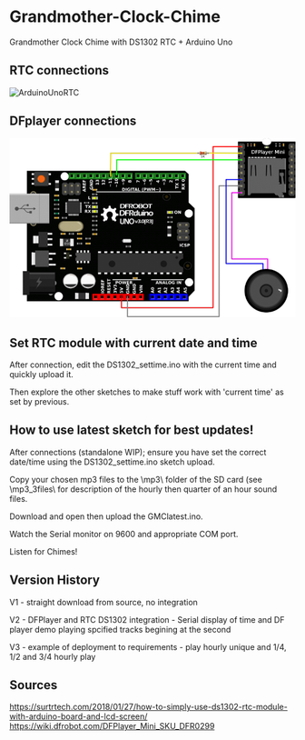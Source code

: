 # Grandmother-Clock-Chime
Grandmother Clock Chime with DS1302 RTC + Arduino Uno 

## RTC connections



![ArduinoUnoRTC](https://i0.wp.com/surtrtech.com/wp-content/uploads/2018/01/4f79e-1.png?resize=640%2C454&ssl=1)


## DFplayer connections



![DFplayer](https://raw.githubusercontent.com/DFRobot/DFRobotMediaWikiImage/master/Image/playerMini.png)



## Set RTC module with current date and time


After connection, edit the DS1302_settime.ino with the current time and quickly upload it.

Then explore the other sketches to make stuff work with 'current time' as set by previous.


## How to use latest sketch for best updates!


After connections (standalone WIP); ensure you have set the correct date/time using the DS1302_settime.ino sketch upload.

Copy your chosen mp3 files to the \mp3\ folder of the SD card (see \mp3_3files\ for description of the hourly then quarter of an hour sound files.

Download and open then upload the GMClatest.ino.

Watch the Serial monitor on 9600 and appropriate COM port.

Listen for Chimes!



## Version History

 V1 - straight download from source, no integration


 V2 - DFPlayer and RTC DS1302 integration - Serial display of time and DF player demo playing spcified tracks begining at the second


 V3 - example of deployment to requirements - play hourly unique and 1/4, 1/2 and 3/4 hourly play




## Sources
https://surtrtech.com/2018/01/27/how-to-simply-use-ds1302-rtc-module-with-arduino-board-and-lcd-screen/
https://wiki.dfrobot.com/DFPlayer_Mini_SKU_DFR0299

